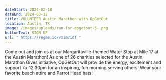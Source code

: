 ```yaml
---
dateStart: 2024-02-18
dateEnd: 2024-03-12
title: VOLUNTEER Austin Marathon with OpGetOut
location: Austin, TX
image: /images/uploads/run-for-opgetout-5-.png
buttonText: SIGN UP
url: " https://regme.io/vxim7idf "
---
```

Come out and join us at our Margaritaville-themed Water Stop at Mile 17 at the Austin Marathon! As one of 26 charities selected for the Austin Marathon Gives initiative, OpGetOut will provide the energy, excitement and support 7a-12:30pm for an inspiring, fun morning serving others! Wear your favorite beach attire and Parrot Head hats!
